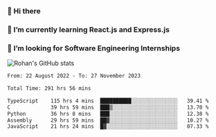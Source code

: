 ### 👋 Hi there 

<!--
**rohznmdev/rohznmdev** is a ✨ _special_ ✨ repository because its `README.md` (this file) appears on your GitHub profile.

Here are some ideas to get you started:

- 🔭 I’m currently working on ...
- 🌱 I’m currently learning Ruby and Ruby on Rails
- 👯 I’m looking to collaborate on ...
- 🤔 I’m looking for help with ...
- 💬 Ask me about ...
- 📫 How to reach me: ...
- 😄 Pronouns: ...
- ⚡ Fun fact: ...
-->
### 🌱 I’m currently learning React.js and Express.js
### 🤔 I’m looking for Software Engineering Internships
![Rohan's GitHub stats](https://github-readme-stats.vercel.app/api?username=rohznmdev&theme=dark&show_icons=true)

<!--START_SECTION:waka-->

```txt
From: 22 August 2022 - To: 27 November 2023

Total Time: 291 hrs 56 mins

TypeScript    115 hrs 4 mins  ██████████░░░░░░░░░░░░░░░   39.41 %
C             39 hrs 59 mins  ███▒░░░░░░░░░░░░░░░░░░░░░   13.70 %
Python        36 hrs 8 mins   ███░░░░░░░░░░░░░░░░░░░░░░   12.38 %
Assembly      29 hrs 59 mins  ██▓░░░░░░░░░░░░░░░░░░░░░░   10.27 %
JavaScript    21 hrs 24 mins  █▓░░░░░░░░░░░░░░░░░░░░░░░   07.33 %
```

<!--END_SECTION:waka-->
